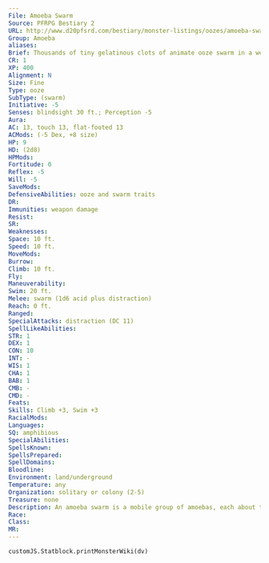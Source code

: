 ```yaml
---
File: Amoeba Swarm
Source: PFRPG Bestiary 2
URL: http://www.d20pfsrd.com/bestiary/monster-listings/oozes/amoeba-swarm
Group: Amoeba
aliases: 
Brief: Thousands of tiny gelatinous clots of animate ooze swarm in a wet mound, surrounded by a cloying stink of rancid vinegar.
CR: 1
XP: 400
Alignment: N
Size: Fine
Type: ooze
SubType: (swarm)
Initiative: -5
Senses: blindsight 30 ft.; Perception -5
Aura: 
AC: 13, touch 13, flat-footed 13
ACMods: (-5 Dex, +8 size)
HP: 9
HD: (2d8)
HPMods: 
Fortitude: 0
Reflex: -5
Will: -5
SaveMods: 
DefensiveAbilities: ooze and swarm traits
DR: 
Immunities: weapon damage
Resist: 
SR: 
Weaknesses: 
Space: 10 ft.
Speed: 10 ft.
MoveMods: 
Burrow: 
Climb: 10 ft.
Fly: 
Maneuverability: 
Swim: 20 ft.
Melee: swarm (1d6 acid plus distraction)
Reach: 0 ft.
Ranged: 
SpecialAttacks: distraction (DC 11)
SpellLikeAbilities: 
STR: 1
DEX: 1
CON: 10
INT: -
WIS: 1
CHA: 1
BAB: 1
CMB: -
CMD: -
Feats: 
Skills: Climb +3, Swim +3
RacialMods: 
Languages: 
SQ: amphibious
SpecialAbilities: 
SpellsKnown: 
SpellsPrepared: 
SpellDomains: 
Bloodline: 
Environment: land/underground
Temperature: any
Organization: solitary or colony (2-5)
Treasure: none
Description: An amoeba swarm is a mobile group of amoebas, each about the size of a coin. Giant amoebas may cleave off tiny portions of their substance, which can then become amoeba swarms. At other times, a giant amoeba can spontaneously transform into a swarm, usually if the giant amoeba is starving or in an area with a high concentration of magic. Likewise, a well-fed amoeba swarm may fuse into a single giant amoeba.  When an amoeba swarm is found in the vicinity of a giant amoeba, the two oozes ignore each other. A giant amoeba in the space of an amoeba swarm takes no damage from the swarm's attacks and does not run the risk of becoming distracted as a result of being in the swarm.
Race: 
Class: 
MR: 
---
```

```dataviewjs
customJS.Statblock.printMonsterWiki(dv)
```
